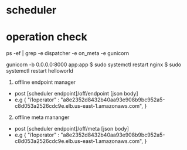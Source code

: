 # scheduler

# operation check
ps -ef | grep -e dispatcher -e on_meta -e gunicorn

gunicorn -b 0.0.0.0:8000 app:app
$ sudo systemctl restart nginx
$ sudo systemctl restart helloworld


1. offline endpoint manager 
* post [scheduler endpoint]/off/endpoint [json body] 
* e.g {
    "i1operator" : "a8e2352d8432b40aa93e908b9bc952a5-c8d053a2526cdc9e.elb.us-east-1.amazonaws.com",
}

2. offline meta mananger
* post [scheduler endpoint]/off/meta [json body] 
* e.g {
    "i1operator" : "a8e2352d8432b40aa93e908b9bc952a5-c8d053a2526cdc9e.elb.us-east-1.amazonaws.com",
}
